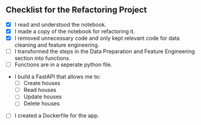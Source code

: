 ## Checklist for the Refactoring Project

<!-- If you are done with a topic mark the checkboxes with an `x` (like `[x]`) -->

- [x] I read and understood the notebook.
- [x] I made a copy of the notebook for refactoring it.
- [x] I removed unnecessary code and only kept relevant code for data cleaning and feature engineering.
- [ ] I transformed the steps in the Data Preparation and Feature Engineering section into functions.
- [ ] Functions are in a seperate python file.
- I build a FastAPI that allows me to:
  - [ ] Create houses
  - [ ] Read houses
  - [ ] Update houses
  - [ ] Delete houses
- [ ] I created a Dockerfile for the app.
